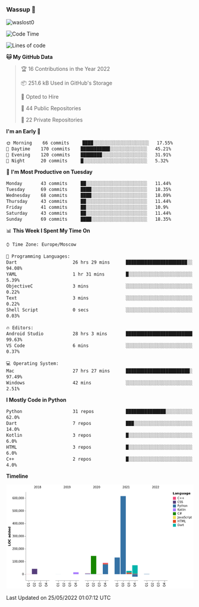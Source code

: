 ### Wassup 👋

<p align="left"> <img src="https://komarev.com/ghpvc/?username=waslost0" alt="waslost0" /></p>

<!--START_SECTION:waka-->
![Code Time](http://img.shields.io/badge/Code%20Time-0%20secs-blue)

![Lines of code](https://img.shields.io/badge/From%20Hello%20World%20I%27ve%20Written-1%20Million%20lines%20of%20code-blue)

**🐱 My GitHub Data** 

> 🏆 16 Contributions in the Year 2022
 > 
> 📦 251.6 kB Used in GitHub's Storage 
 > 
> 💼 Opted to Hire
 > 
> 📜 44 Public Repositories 
 > 
> 🔑 22 Private Repositories  
 > 
**I'm an Early 🐤** 

```text
🌞 Morning    66 commits     ████░░░░░░░░░░░░░░░░░░░░░   17.55% 
🌆 Daytime    170 commits    ███████████░░░░░░░░░░░░░░   45.21% 
🌃 Evening    120 commits    ████████░░░░░░░░░░░░░░░░░   31.91% 
🌙 Night      20 commits     █░░░░░░░░░░░░░░░░░░░░░░░░   5.32%

```
📅 **I'm Most Productive on Tuesday** 

```text
Monday       43 commits     ██░░░░░░░░░░░░░░░░░░░░░░░   11.44% 
Tuesday      69 commits     ████░░░░░░░░░░░░░░░░░░░░░   18.35% 
Wednesday    68 commits     ████░░░░░░░░░░░░░░░░░░░░░   18.09% 
Thursday     43 commits     ██░░░░░░░░░░░░░░░░░░░░░░░   11.44% 
Friday       41 commits     ██░░░░░░░░░░░░░░░░░░░░░░░   10.9% 
Saturday     43 commits     ██░░░░░░░░░░░░░░░░░░░░░░░   11.44% 
Sunday       69 commits     ████░░░░░░░░░░░░░░░░░░░░░   18.35%

```


📊 **This Week I Spent My Time On** 

```text
⌚︎ Time Zone: Europe/Moscow

💬 Programming Languages: 
Dart                     26 hrs 29 mins      ███████████████████████░░   94.08% 
YAML                     1 hr 31 mins        █░░░░░░░░░░░░░░░░░░░░░░░░   5.39% 
ObjectiveC               3 mins              ░░░░░░░░░░░░░░░░░░░░░░░░░   0.22% 
Text                     3 mins              ░░░░░░░░░░░░░░░░░░░░░░░░░   0.22% 
Shell Script             0 secs              ░░░░░░░░░░░░░░░░░░░░░░░░░   0.03%

🔥 Editors: 
Android Studio           28 hrs 3 mins       █████████████████████████   99.63% 
VS Code                  6 mins              ░░░░░░░░░░░░░░░░░░░░░░░░░   0.37%

💻 Operating System: 
Mac                      27 hrs 27 mins      ████████████████████████░   97.49% 
Windows                  42 mins             ░░░░░░░░░░░░░░░░░░░░░░░░░   2.51%

```

**I Mostly Code in Python** 

```text
Python                   31 repos            ███████████████░░░░░░░░░░   62.0% 
Dart                     7 repos             ███░░░░░░░░░░░░░░░░░░░░░░   14.0% 
Kotlin                   3 repos             █░░░░░░░░░░░░░░░░░░░░░░░░   6.0% 
HTML                     3 repos             █░░░░░░░░░░░░░░░░░░░░░░░░   6.0% 
C++                      2 repos             █░░░░░░░░░░░░░░░░░░░░░░░░   4.0%

```


**Timeline**

![Chart not found](https://raw.githubusercontent.com/waslost0/waslost0/master/charts/bar_graph.png) 


 Last Updated on 25/05/2022 01:07:12 UTC
<!--END_SECTION:waka-->

